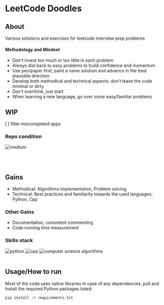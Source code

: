 # LeetCode Doodles

## About
Various solutions and exercises for leetcode interview prep problems<br>

#### Methodology and Mindset
- Don't invest too much or too little in each problem
- Always dial back to easy problems to build confidence and momentum
- Use pen/paper first, paint a naive solution and advance in the best plausible direction
- Develop both methodical and technical aspects: don't leave the code minimal or dirty
- Don't overthink, just start
- When learning a new language, go over some easy/familiar problems


## WIP
[ ] filter miscompleted apps

### Repo condition
![medium](https://img.shields.io/badge/medium%20clean-70%-yellow)

<br><br>

## Gains
- Methodical: Algorithms implementation, Problem solving
- Technical: Best practices and familiarity towards the used languages: Python, Cpp
### Other Gains
- Documentation, consistent commenting
- Code running time measurement
### Skills stack
![python](https://img.shields.io/badge/python-v3-yellow)
![cpp](https://img.shields.io/badge/c%2B%2B-11%20-blue)
![computer science algorithms](https://img.shields.io/badge/algorithms-%20-lightgrey)
<br><br>


## Usage/How to run
Most of the code uses native libraries
In case of any dependencies, pull and<br>Install the required Python packages listed:
```
pip install -r requirements.txt
```


